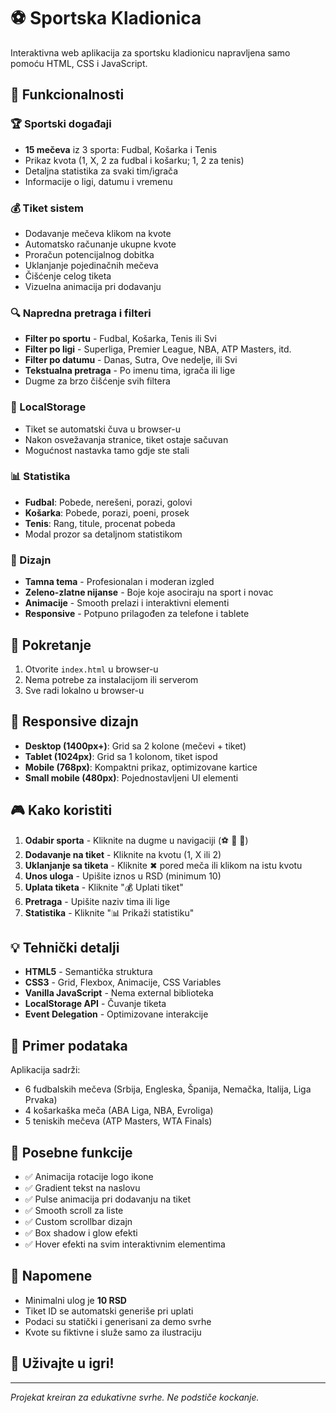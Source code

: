 # ⚽ Sportska Kladionica

Interaktivna web aplikacija za sportsku kladionicu napravljena samo pomoću HTML, CSS i JavaScript.

## 🎯 Funkcionalnosti

### 🏆 Sportski događaji
- **15 mečeva** iz 3 sporta: Fudbal, Košarka i Tenis
- Prikaz kvota (1, X, 2 za fudbal i košarku; 1, 2 za tenis)
- Detaljna statistika za svaki tim/igrača
- Informacije o ligi, datumu i vremenu

### 💰 Tiket sistem
- Dodavanje mečeva klikom na kvote
- Automatsko računanje ukupne kvote
- Proračun potencijalnog dobitka
- Uklanjanje pojedinačnih mečeva
- Čišćenje celog tiketa
- Vizuelna animacija pri dodavanju

### 🔍 Napredna pretraga i filteri
- **Filter po sportu** - Fudbal, Košarka, Tenis ili Svi
- **Filter po ligi** - Superliga, Premier League, NBA, ATP Masters, itd.
- **Filter po datumu** - Danas, Sutra, Ove nedelje, ili Svi
- **Tekstualna pretraga** - Po imenu tima, igrača ili lige
- Dugme za brzo čišćenje svih filtera

### 💾 LocalStorage
- Tiket se automatski čuva u browser-u
- Nakon osvežavanja stranice, tiket ostaje sačuvan
- Mogućnost nastavka tamo gdje ste stali

### 📊 Statistika
- **Fudbal**: Pobede, nerešeni, porazi, golovi
- **Košarka**: Pobede, porazi, poeni, prosek
- **Tenis**: Rang, titule, procenat pobeda
- Modal prozor sa detaljnom statistikom

### 🎨 Dizajn
- **Tamna tema** - Profesionalan i moderan izgled
- **Zeleno-zlatne nijanse** - Boje koje asociraju na sport i novac
- **Animacije** - Smooth prelazi i interaktivni elementi
- **Responsive** - Potpuno prilagođen za telefone i tablete

## 🚀 Pokretanje

1. Otvorite `index.html` u browser-u
2. Nema potrebe za instalacijom ili serverom
3. Sve radi lokalno u browser-u

## 📱 Responsive dizajn

- **Desktop (1400px+)**: Grid sa 2 kolone (mečevi + tiket)
- **Tablet (1024px)**: Grid sa 1 kolonom, tiket ispod
- **Mobile (768px)**: Kompaktni prikaz, optimizovane kartice
- **Small mobile (480px)**: Pojednostavljeni UI elementi

## 🎮 Kako koristiti

1. **Odabir sporta** - Kliknite na dugme u navigaciji (⚽ 🏀 🎾)
2. **Dodavanje na tiket** - Kliknite na kvotu (1, X ili 2)
3. **Uklanjanje sa tiketa** - Kliknite ✖ pored meča ili klikom na istu kvotu
4. **Unos uloga** - Upišite iznos u RSD (minimum 10)
5. **Uplata tiketa** - Kliknite "💰 Uplati tiket"
6. **Pretraga** - Upišite naziv tima ili lige
7. **Statistika** - Kliknite "📊 Prikaži statistiku"

## 💡 Tehnički detalji

- **HTML5** - Semantička struktura
- **CSS3** - Grid, Flexbox, Animacije, CSS Variables
- **Vanilla JavaScript** - Nema external biblioteka
- **LocalStorage API** - Čuvanje tiketa
- **Event Delegation** - Optimizovane interakcije

## 🎲 Primer podataka

Aplikacija sadrži:
- 6 fudbalskih mečeva (Srbija, Engleska, Španija, Nemačka, Italija, Liga Prvaka)
- 4 košarkaška meča (ABA Liga, NBA, Evroliga)
- 5 teniskih mečeva (ATP Masters, WTA Finals)

## 🌟 Posebne funkcije

- ✅ Animacija rotacije logo ikone
- ✅ Gradient tekst na naslovu
- ✅ Pulse animacija pri dodavanju na tiket
- ✅ Smooth scroll za liste
- ✅ Custom scrollbar dizajn
- ✅ Box shadow i glow efekti
- ✅ Hover efekti na svim interaktivnim elementima

## 📝 Napomene

- Minimalni ulog je **10 RSD**
- Tiket ID se automatski generiše pri uplati
- Podaci su statički i generisani za demo svrhe
- Kvote su fiktivne i služe samo za ilustraciju

## 🎉 Uživajte u igri!

---

*Projekat kreiran za edukativne svrhe. Ne podstiče kockanje.*

